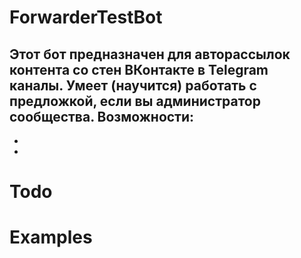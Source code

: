 # ForwarderTestBot
Этот бот предназначен для авторассылок контента со стен ВКонтакте в Telegram каналы.
Умеет (научится) работать с предложкой, если вы администратор сообщества.
Возможности:
  -
  -
  -
# Todo
# Examples